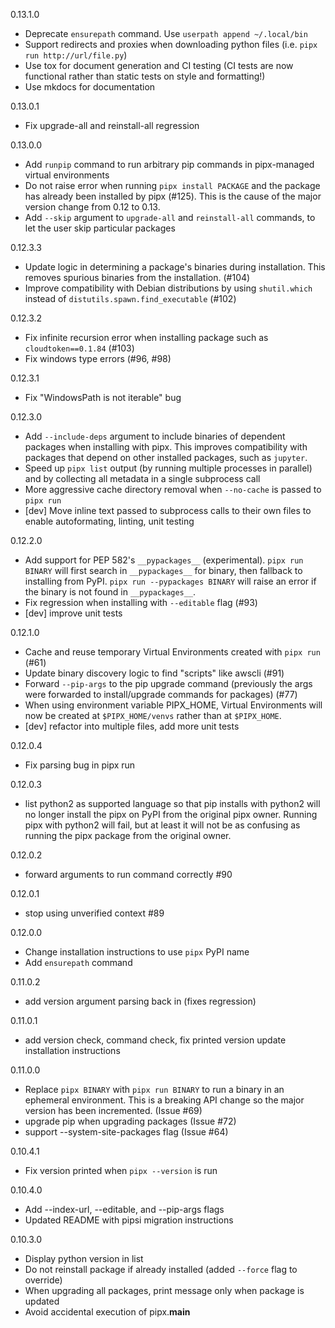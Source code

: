 0.13.1.0

- Deprecate `ensurepath` command. Use `userpath append ~/.local/bin`
- Support redirects and proxies when downloading python files (i.e. `pipx run http://url/file.py`)
- Use tox for document generation and CI testing (CI tests are now functional rather than static tests on style and formatting!)
- Use mkdocs for documentation

0.13.0.1

- Fix upgrade-all and reinstall-all regression

0.13.0.0

- Add `runpip` command to run arbitrary pip commands in pipx-managed virtual environments
- Do not raise error when running `pipx install PACKAGE` and the package has already been installed by pipx (#125). This is the cause of the major version change from 0.12 to 0.13.
- Add `--skip` argument to `upgrade-all` and `reinstall-all` commands, to let the user skip particular packages

0.12.3.3

- Update logic in determining a package's binaries during installation. This removes spurious binaries from the installation. (#104)
- Improve compatibility with Debian distributions by using `shutil.which` instead of `distutils.spawn.find_executable` (#102)

0.12.3.2

- Fix infinite recursion error when installing package such as `cloudtoken==0.1.84` (#103)
- Fix windows type errors (#96, #98)

0.12.3.1

- Fix "WindowsPath is not iterable" bug

0.12.3.0

- Add `--include-deps` argument to include binaries of dependent packages when installing with pipx. This improves compatibility with packages that depend on other installed packages, such as `jupyter`.
- Speed up `pipx list` output (by running multiple processes in parallel) and by collecting all metadata in a single subprocess call
- More aggressive cache directory removal when `--no-cache` is passed to `pipx run`
- [dev] Move inline text passed to subprocess calls to their own files to enable autoformating, linting, unit testing

0.12.2.0

- Add support for PEP 582's `__pypackages__` (experimental). `pipx run BINARY` will first search in `__pypackages__` for binary, then fallback to installing from PyPI. `pipx run --pypackages BINARY` will raise an error if the binary is not found in `__pypackages__`.
- Fix regression when installing with `--editable` flag (#93)
- [dev] improve unit tests

0.12.1.0

- Cache and reuse temporary Virtual Environments created with `pipx run` (#61)
- Update binary discovery logic to find "scripts" like awscli (#91)
- Forward `--pip-args` to the pip upgrade command (previously the args were forwarded to install/upgrade commands for packages) (#77)
- When using environment variable PIPX_HOME, Virtual Environments will now be created at `$PIPX_HOME/venvs` rather than at `$PIPX_HOME`.
- [dev] refactor into multiple files, add more unit tests

0.12.0.4

- Fix parsing bug in pipx run

0.12.0.3

- list python2 as supported language so that pip installs with python2 will no longer install the pipx on PyPI from the original pipx owner. Running pipx with python2 will fail, but at least it will not be as confusing as running the pipx package from the original owner.

0.12.0.2

- forward arguments to run command correctly #90

0.12.0.1

- stop using unverified context #89

0.12.0.0

- Change installation instructions to use `pipx` PyPI name
- Add `ensurepath` command

0.11.0.2

- add version argument parsing back in (fixes regression)

0.11.0.1

- add version check, command check, fix printed version update installation instructions

0.11.0.0

- Replace `pipx BINARY` with `pipx run BINARY` to run a binary in an ephemeral environment. This is a breaking API change so the major version has been incremented. (Issue #69)
- upgrade pip when upgrading packages (Issue #72)
- support --system-site-packages flag (Issue #64)

0.10.4.1

- Fix version printed when `pipx --version` is run

0.10.4.0

- Add --index-url, --editable, and --pip-args flags
- Updated README with pipsi migration instructions

0.10.3.0

- Display python version in list
- Do not reinstall package if already installed (added `--force` flag to override)
- When upgrading all packages, print message only when package is updated
- Avoid accidental execution of pipx.**main**

